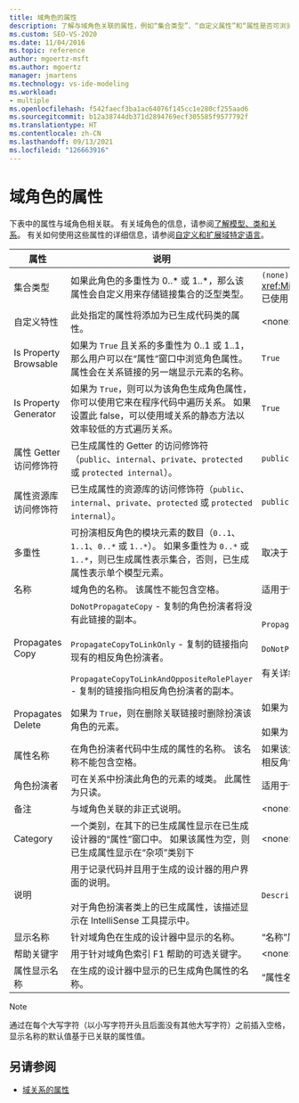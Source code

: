 ```yaml
---
title: 域角色的属性
description: 了解与域角色关联的属性，例如“集合类型”、“自定义属性”和“属性是否可浏览”。
ms.custom: SEO-VS-2020
ms.date: 11/04/2016
ms.topic: reference
author: mgoertz-msft
ms.author: mgoertz
manager: jmartens
ms.technology: vs-ide-modeling
ms.workload:
- multiple
ms.openlocfilehash: f542faecf3ba1ac64076f145cc1e280cf255aad6
ms.sourcegitcommit: b12a38744db371d2894769ecf305585f9577792f
ms.translationtype: HT
ms.contentlocale: zh-CN
ms.lasthandoff: 09/13/2021
ms.locfileid: "126663916"
---
```

# <a name="properties-of-domain-roles"></a>域角色的属性
下表中的属性与域角色相关联。 有关域角色的信息，请参阅[了解模型、类和关系](../modeling/understanding-models-classes-and-relationships.md)。 有关如何使用这些属性的详细信息，请参阅[自定义和扩展域特定语言](../modeling/customizing-and-extending-a-domain-specific-language.md)。

|属性|说明|默认|
|-|-|-|
|集合类型|如果此角色的多重性为 0..* 或 1..\*，那么该属性会自定义用来存储链接集合的泛型类型。|`(none)` - <xref:Microsoft.VisualStudio.Modeling.LinkedElementCollection%601> 已使用|
|自定义特性|此处指定的属性将添加为已生成代码类的属性。|<none\>|
|Is Property Browsable|如果为 `True` 且关系的多重性为 0..1 或 1..1，那么用户可以在“属性”窗口中浏览角色属性。 属性会在关系链接的另一端显示元素的名称。|`True`|
|Is Property Generator|如果为 `True`，则可以为该角色生成角色属性，你可以使用它来在程序代码中遍历关系。 如果设置此 false，可以使用域关系的静态方法以效率较低的方式遍历关系。|`True`|
|属性 Getter 访问修饰符|已生成属性的 Getter 的访问修饰符（`public`、`internal`、`private`、`protected` 或 `protected internal`）。|`public`|
|属性资源库访问修饰符|已生成属性的资源库的访问修饰符（`public`、`internal`、`private`、`protected` 或 `protected internal`）。|`public`|
|多重性|可扮演相反角色的模块元素的数目（`0..1`、`1..1`、`0..*` 或 `1..*`）。 如果多重性为 `0..*` 或 `1..*`，则已生成属性表示集合，否则，已生成属性表示单个模型元素。|取决于关系类型，以及它是关系中的源角色还是目标角色。|
|名称|域角色的名称。 该属性不能包含空格。|适用于该角色的角色扮演者域类的名称。|
|Propagates Copy|`DoNotPropagateCopy` - 复制的角色扮演者将没有此链接的副本。<br /><br /> `PropagateCopyToLinkOnly` - 复制的链接指向现有的相反角色扮演者。<br /><br /> `PropagateCopyToLinkAndOppositeRolePlayer` - 复制的链接指向相反角色扮演者的副本。|`PropagateCopyToLinkAndOppositeRolePlayer` 用于嵌入的源角色。<br /><br /> `DoNotPropagateCopy` 用于其他角色。<br /><br /> 有关详细信息，请参阅[自定义复制行为](../modeling/customizing-copy-behavior.md)|
|Propagates Delete|如果为 `True`，则在删除关联链接时删除扮演该角色的元素。|如果为 `True`，则为嵌入角色的目标。<br /><br /> 如果为 `False`，则为其他角色。|
|属性名称|在角色扮演者代码中生成的属性的名称。 该名称不能包含空格。|如果该角色具有零对一或一对一多重性，则为相反角色的名称；否则，为相反角色的复数形式名称。|
|角色扮演者|可在关系中扮演此角色的元素的域类。 此属性为只读。|适用于该角色的角色扮演者的域类。|
|备注|与域角色关联的非正式说明。|<none\>|
|Category|一个类别，在其下的已生成属性显示在已生成设计器的“属性”窗口中。 如果该属性为空，则已生成属性显示在“杂项”类别下|<none\>|
|说明|用于记录代码并且用于生成的设计器的用户界面的说明。<br /><br /> 对于角色扮演者类上的已生成属性，该描述显示在 IntelliSense 工具提示中。|`Description for` 类型的全名|
|显示名称|针对域角色在生成的设计器中显示的名称。|“名称”属性的已调整值。|
|帮助关键字|用于针对域角色索引 F1 帮助的可选关键字。|\<none>|
|属性显示名称|在生成的设计器中显示的已生成角色属性的名称。|“属性名称”属性的已调整值。|

> [!NOTE]
> 通过在每个大写字符（以小写字符开头且后面没有其他大写字符）之前插入空格，显示名称的默认值基于已关联的属性值。

## <a name="see-also"></a>另请参阅

- [域关系的属性](../modeling/properties-of-domain-relationships.md)